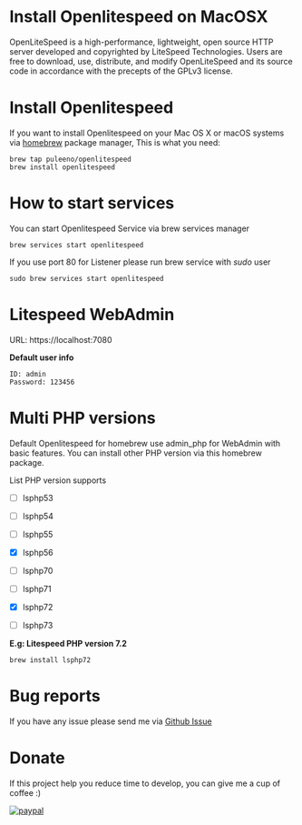 Install Openlitespeed on MacOSX
=

OpenLiteSpeed is a high-performance, lightweight, open source HTTP server developed and copyrighted by LiteSpeed Technologies. Users are free to download, use, distribute, and modify OpenLiteSpeed and its source code in accordance with the precepts of the GPLv3 license.

# Install Openlitespeed

If you want to install Openlitespeed on your Mac OS X or macOS systems via [homebrew](https://brew.sh/) package manager, This is what you need:

```
brew tap puleeno/openlitespeed
brew install openlitespeed
```

# How to start services
You can start Openlitespeed Service via brew services manager
```
brew services start openlitespeed
```

If you use port 80 for Listener please run brew service with *sudo* user
```
sudo brew services start openlitespeed
```

# Litespeed WebAdmin
URL: https://localhost:7080

**Default user info**
```
ID: admin
Password: 123456
```


# Multi PHP versions
Default Openlitespeed for homebrew use admin_php for WebAdmin with basic features.
You can install other PHP version via this homebrew package.

List PHP version supports
- [ ] lsphp53
- [ ] lsphp54
- [ ] lsphp55
- [x] lsphp56
- [ ] lsphp70
- [ ] lsphp71
- [x] lsphp72
- [ ] lsphp73


**E.g: Litespeed PHP version 7.2**

```
brew install lsphp72
```
# Bug reports
If you have any issue please send me via [Github Issue](https://github.com/puleeno/homebrew-openlitespeed/issues)

# Donate
If this project help you reduce time to develop, you can give me a cup of coffee :)


[![paypal](https://www.paypalobjects.com/en_US/i/btn/btn_donateCC_LG.gif)](https://www.paypal.me/puleeno)
